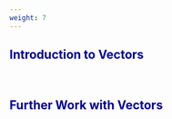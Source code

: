 ```yaml
---
weight: 7
---
```


## <span style="color:RGB(0,0,150"> Introduction to Vectors </span> 
<br>

## <span style="color:RGB(0,0,150"> Further Work with Vectors </span> 
<br>